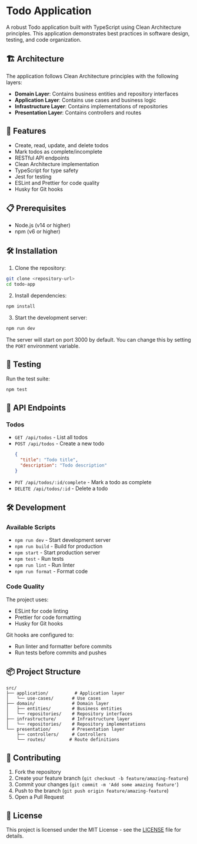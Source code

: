 # Todo Application

A robust Todo application built with TypeScript using Clean Architecture principles. This application demonstrates best practices in software design, testing, and code organization.

## 🏗️ Architecture

The application follows Clean Architecture principles with the following layers:

- **Domain Layer**: Contains business entities and repository interfaces
- **Application Layer**: Contains use cases and business logic
- **Infrastructure Layer**: Contains implementations of repositories
- **Presentation Layer**: Contains controllers and routes

## 🚀 Features

- Create, read, update, and delete todos
- Mark todos as complete/incomplete
- RESTful API endpoints
- Clean Architecture implementation
- TypeScript for type safety
- Jest for testing
- ESLint and Prettier for code quality
- Husky for Git hooks

## 📋 Prerequisites

- Node.js (v14 or higher)
- npm (v6 or higher)

## 🛠️ Installation

1. Clone the repository:
```bash
git clone <repository-url>
cd todo-app
```

2. Install dependencies:
```bash
npm install
```

3. Start the development server:
```bash
npm run dev
```

The server will start on port 3000 by default. You can change this by setting the `PORT` environment variable.

## 🧪 Testing

Run the test suite:
```bash
npm test
```

## 📝 API Endpoints

### Todos

- `GET /api/todos` - List all todos
- `POST /api/todos` - Create a new todo
  ```json
  {
    "title": "Todo title",
    "description": "Todo description"
  }
  ```
- `PUT /api/todos/:id/complete` - Mark a todo as complete
- `DELETE /api/todos/:id` - Delete a todo

## 🛠️ Development

### Available Scripts

- `npm run dev` - Start development server
- `npm run build` - Build for production
- `npm start` - Start production server
- `npm test` - Run tests
- `npm run lint` - Run linter
- `npm run format` - Format code

### Code Quality

The project uses:
- ESLint for code linting
- Prettier for code formatting
- Husky for Git hooks

Git hooks are configured to:
- Run linter and formatter before commits
- Run tests before commits and pushes

## 📦 Project Structure

```
src/
├── application/          # Application layer
│   └── use-cases/       # Use cases
├── domain/              # Domain layer
│   ├── entities/        # Business entities
│   └── repositories/    # Repository interfaces
├── infrastructure/      # Infrastructure layer
│   └── repositories/    # Repository implementations
└── presentation/        # Presentation layer
    ├── controllers/     # Controllers
    └── routes/         # Route definitions
```

## 🤝 Contributing

1. Fork the repository
2. Create your feature branch (`git checkout -b feature/amazing-feature`)
3. Commit your changes (`git commit -m 'Add some amazing feature'`)
4. Push to the branch (`git push origin feature/amazing-feature`)
5. Open a Pull Request

## 📄 License

This project is licensed under the MIT License - see the [LICENSE](LICENSE) file for details. 